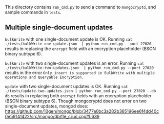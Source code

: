 This directory contains `run_cmd.py` to send a command to `mongocryptd`, and sample commands in `tests`.

## Multiple single-document updates

`bulkWrite` with one single-document update is OK. Running `cat ./tests/bulkWrite-one-update.json  | python run_cmd.py --port 27020` results in replacing the `encrypt` field with an encryption placeholder (BSON binary subtype 6).

`bulkWrite` with two single-document updates is an error. Running `cat ./tests/bulkWrite-two-updates.json  | python run_cmd.py --port 27020` results in the error `Only insert is supported in BulkWrite with multiple operations and Queryable Encryption.`

`update` with two single-document updates is OK. Running `cat ./tests/update-two-updates.json | python run_cmd.py --port 27020 --db db` results in replacing both `encrypt` fields with an encryption placeholder (BSON binary subtype 6).
Though mongocryptd does not error on two single-document updates, mongod does: https://github.com/10gen/mongo/blob/3477a0bc3a282b365196ee6f4dd40c0e59141422/src/mongo/db/fle_crud.cpp#L639


